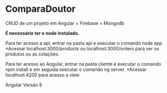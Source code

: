 # ComparaDoutor
CRUD  de um projeto em Angular + Firebase + Mongodb

**É necessário ter o node instalado.**

Para ter acesso a api, entrar na pasta api e executar o comando node app
*Acessar localhost:3000/products ou localhost:3000/orders para ver os produtos ou as cotações.

Para ter acesso ao Angular, entrar na pasta cliente e executar o comando npm install e em seguida executar o comando ng server.
*Acessar localhost:4200 para acesso a view


Angular Versão 8
